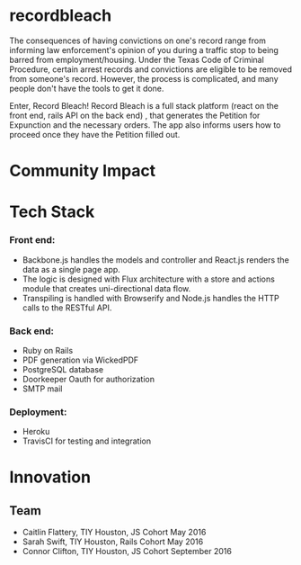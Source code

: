 # recordbleach

The consequences of having convictions on one's record range from informing law enforcement's opinion of you during a traffic stop to being barred from employment/housing. Under the Texas Code of Criminal Procedure, certain arrest records and convictions are eligible to be removed from someone's record. However, the process is complicated, and many people don't have the tools to get it done.

Enter, Record Bleach! Record Bleach is a full stack platform (react on the front end, rails API on the back end) , that generates the Petition for Expunction and the necessary orders. The app also informs users how to proceed once they have the Petition filled out.

# Community Impact

# Tech Stack
### Front end: 
- Backbone.js handles the models and controller and React.js renders the data as a single page app. 
- The logic is designed with Flux architecture with a store and actions module that creates uni-directional data flow.  
- Transpiling is handled with Browserify and Node.js handles the HTTP calls to the RESTful API. 

### Back end: 
- Ruby on Rails
- PDF generation via WickedPDF
- PostgreSQL database
- Doorkeeper Oauth for authorization
- SMTP mail 
### Deployment: 
- Heroku
- TravisCI for testing and integration 

# Innovation

## Team
- Caitlin Flattery, TIY Houston, JS Cohort May 2016
-  Sarah Swift, TIY Houston, Rails Cohort May 2016
-  Connor Clifton, TIY Houston, JS Cohort September 2016
